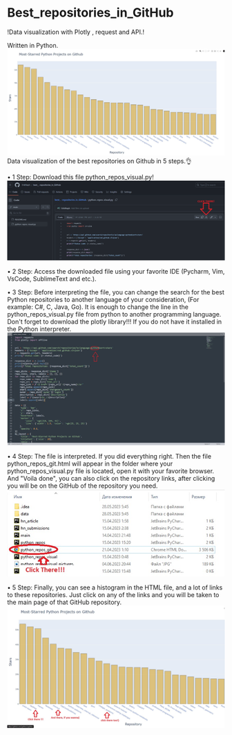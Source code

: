 # Best_repositories_in_GitHub
!Data visualization with Plotly , request and API.!

Written in Python.
![Main](images/Github_best_repositories_main.jpg)
Data visualization of the best repositories on Github in 5 steps.👌

• 1 Step: Download this file python_repos_visual.py!
![1STEP](images/Github_best_repositories_in_github2.png)

• 2 Step: Access the downloaded file using your favorite IDE (Pycharm, Vim, VsCode, SublimeText and etc.).

• 3 Step: Before interpreting the file, you can change the search for the best Python repositories to another language of your consideration, (For example: C#, C, Java, Go). It is enough to change the line in the python_repos_visual.py file from python to another programming language. Don't forget to download the plotly library!!! If you do not have it installed in the Python interpreter.
![3STEP](images/python_repos_visual_pictures..jpg)

• 4 Step: The file is interpreted. If you did everything right. Then the file python_repos_git.html will appear in the folder where your python_repos_visual.py file is located, open it with your favorite browser. And "Voila done", you can also click on the repository links, after clicking you will be on the GitHub of the repository you need.
![4STEP](images/Github_best_repositories_3.jpg)

• 5 Step: Finally, you can see a histogram in the HTML file, and a lot of links to these repositories.
Just click on any of the links and you will be taken to the main page of that GitHub repository.
![5STEP](images/Github_best_repositories_final.jpg)
